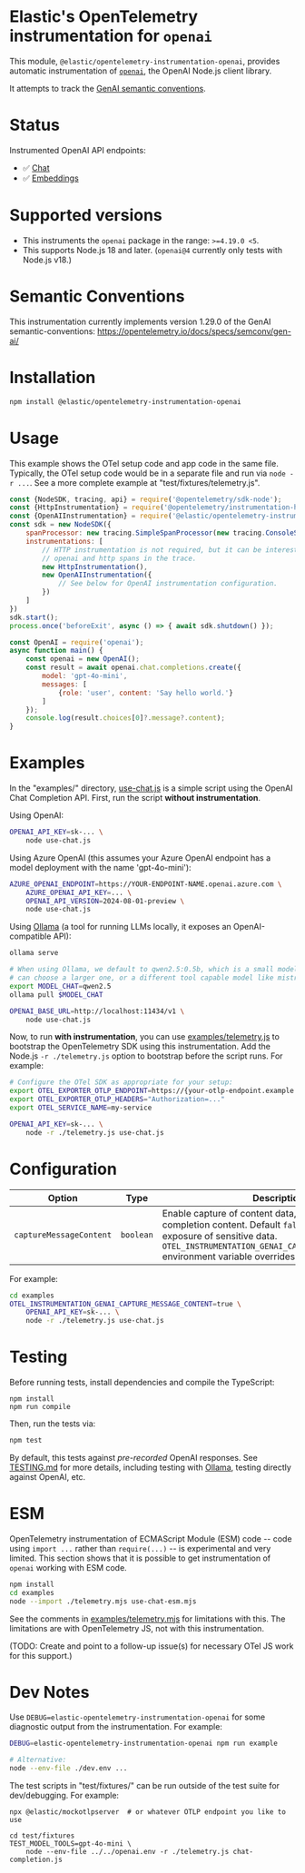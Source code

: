 # Elastic's OpenTelemetry instrumentation for `openai`

This module, `@elastic/opentelemetry-instrumentation-openai`, provides automatic
instrumentation of [`openai`](https://www.npmjs.com/package/openai), the OpenAI
Node.js client library.

It attempts to track the [GenAI semantic conventions](https://github.com/open-telemetry/semantic-conventions/tree/main/docs/gen-ai).


# Status

Instrumented OpenAI API endpoints:
- :white_check_mark: [Chat](https://platform.openai.com/docs/api-reference/chat)
- :white_check_mark: [Embeddings](https://platform.openai.com/docs/api-reference/embeddings)


# Supported versions

- This instruments the `openai` package in the range: `>=4.19.0 <5`.
- This supports Node.js 18 and later. (`openai@4` currently only tests with Node.js v18.)


# Semantic Conventions

This instrumentation currently implements version 1.29.0 of the GenAI
semantic-conventions: https://opentelemetry.io/docs/specs/semconv/gen-ai/


# Installation

```bash
npm install @elastic/opentelemetry-instrumentation-openai
```


# Usage

This example shows the OTel setup code and app code in the same file.
Typically, the OTel setup code would be in a separate file and run via
`node -r ...`. See a more complete example at "test/fixtures/telemetry.js".

```js
const {NodeSDK, tracing, api} = require('@opentelemetry/sdk-node');
const {HttpInstrumentation} = require('@opentelemetry/instrumentation-http');
const {OpenAIInstrumentation} = require('@elastic/opentelemetry-instrumentation-openai');
const sdk = new NodeSDK({
    spanProcessor: new tracing.SimpleSpanProcessor(new tracing.ConsoleSpanExporter()),
    instrumentations: [
        // HTTP instrumentation is not required, but it can be interesting to see
        // openai and http spans in the trace.
        new HttpInstrumentation(),
        new OpenAIInstrumentation({
            // See below for OpenAI instrumentation configuration.
        })
    ]
})
sdk.start();
process.once('beforeExit', async () => { await sdk.shutdown() });

const OpenAI = require('openai');
async function main() {
    const openai = new OpenAI();
    const result = await openai.chat.completions.create({
        model: 'gpt-4o-mini',
        messages: [
            {role: 'user', content: 'Say hello world.'}
        ]
    });
    console.log(result.choices[0]?.message?.content);
}
```


# Examples

In the "examples/" directory, [use-chat.js](./examples/use-chat.js) is a simple
script using the OpenAI Chat Completion API.  First, run the script **without
instrumentation**.

Using OpenAI:

```bash
OPENAI_API_KEY=sk-... \
    node use-chat.js
```

Using Azure OpenAI (this assumes your Azure OpenAI endpoint has a model
deployment with the name 'gpt-4o-mini'):

```bash
AZURE_OPENAI_ENDPOINT=https://YOUR-ENDPOINT-NAME.openai.azure.com \
    AZURE_OPENAI_API_KEY=... \
    OPENAI_API_VERSION=2024-08-01-preview \
    node use-chat.js
```

Using [Ollama](https://ollama.com) (a tool for running LLMs locally, it exposes
an OpenAI-compatible API):

```bash
ollama serve

# When using Ollama, we default to qwen2.5:0.5b, which is a small model. You
# can choose a larger one, or a different tool capable model like mistral-nemo.
export MODEL_CHAT=qwen2.5
ollama pull $MODEL_CHAT

OPENAI_BASE_URL=http://localhost:11434/v1 \
    node use-chat.js
```

Now, to run **with instrumentation**, you can use [examples/telemetry.js](./test/fixtures/telemetry.js)
to bootstrap the OpenTelemetry SDK using this instrumentation. Add the Node.js
`-r ./telemetry.js` option to bootstrap before the script runs. For example:

```bash
# Configure the OTel SDK as appropriate for your setup:
export OTEL_EXPORTER_OTLP_ENDPOINT=https://{your-otlp-endpoint.example.com}
export OTEL_EXPORTER_OTLP_HEADERS="Authorization=..."
export OTEL_SERVICE_NAME=my-service

OPENAI_API_KEY=sk-... \
    node -r ./telemetry.js use-chat.js
```


# Configuration

| Option                  | Type      | Description |
|-------------------------|-----------|-------------|
| `captureMessageContent` | `boolean` | Enable capture of content data, such as prompt and completion content. Default `false` to avoid possible exposure of sensitive data. `OTEL_INSTRUMENTATION_GENAI_CAPTURE_MESSAGE_CONTENT` environment variable overrides. |


For example:

```bash
cd examples
OTEL_INSTRUMENTATION_GENAI_CAPTURE_MESSAGE_CONTENT=true \
    OPENAI_API_KEY=sk-... \
    node -r ./telemetry.js use-chat.js
```


# Testing

Before running tests, install dependencies and compile the TypeScript:

```
npm install
npm run compile
```

Then, run the tests via:

```bash
npm test
```

By default, this tests against *pre-recorded* OpenAI responses.
See [TESTING.md](./TESTING.md) for more details, including testing with
[Ollama](https://ollama.com), testing directly against OpenAI, etc.


# ESM

OpenTelemetry instrumentation of ECMAScript Module (ESM) code -- code using
`import ...` rather than `require(...)` -- is experimental and very limited.
This section shows that it is possible to get instrumentation of `openai`
working with ESM code.

```bash
npm install
cd examples
node --import ./telemetry.mjs use-chat-esm.mjs
```

See the comments in [examples/telemetry.mjs](./examples/telemetry.mjs) for
limitations with this. The limitations are with OpenTelemetry JS, not with this
instrumentation.

(TODO: Create and point to a follow-up issue(s) for necessary OTel JS work for this support.)


# Dev Notes

Use `DEBUG=elastic-opentelemetry-instrumentation-openai` for some diagnostic
output from the instrumentation.  For example:

```bash
DEBUG=elastic-opentelemetry-instrumentation-openai npm run example

# Alternative:
node --env-file ./dev.env ...
```

The test scripts in "test/fixtures/" can be run outside of the test suite for
dev/debugging. For example:

```
npx @elastic/mockotlpserver  # or whatever OTLP endpoint you like to use

cd test/fixtures
TEST_MODEL_TOOLS=gpt-4o-mini \
    node --env-file ../../openai.env -r ./telemetry.js chat-completion.js
```

